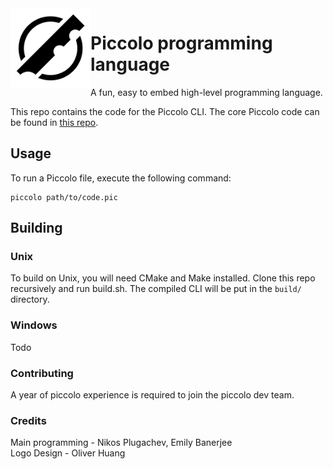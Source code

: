 
<img src="branding/logo.png" align="left" width="128px"/>

# Piccolo programming language

A fun, easy to embed high-level programming language.

This repo contains the code for the Piccolo CLI. The core Piccolo
code can be found in [this repo](https://github.com/PiccoloLang/piccolo).

## Usage

To run a Piccolo file, execute the following command:

```
piccolo path/to/code.pic
```

## Building

### Unix

To build on Unix, you will need CMake and Make installed.
Clone this repo recursively and run build.sh. The compiled CLI
will be put in the `build/` directory.

### Windows

Todo

### Contributing

A year of piccolo experience is required to join the piccolo dev team.

### Credits

Main programming - Nikos Plugachev, Emily Banerjee<br>
Logo Design - Oliver Huang